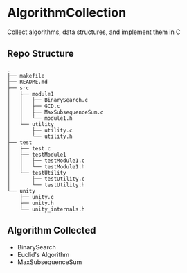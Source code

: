 # AlgorithmCollection

Collect algorithms, data structures, and implement them in C

## Repo Structure

```
.
├── makefile
├── README.md
├── src
│   ├── module1
│   │   ├── BinarySearch.c
│   │   ├── GCD.c
│   │   ├── MaxSubsequenceSum.c
│   │   └── module1.h
│   └── utility
│       ├── utility.c
│       └── utility.h
├── test
│   ├── test.c
│   ├── testModule1
│   │   ├── testModule1.c
│   │   └── testModule1.h
│   └── testUtility
│       ├── testUtility.c
│       └── testUtility.h
└── unity
    ├── unity.c
    ├── unity.h
    └── unity_internals.h
```

## Algorithm Collected

- BinarySearch
- Euclid's Algorithm
- MaxSubsequenceSum


